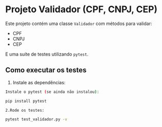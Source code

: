 # Projeto Validador (CPF, CNPJ, CEP)

Este projeto contém uma classe `Validador` com métodos para validar:

- CPF
- CNPJ
- CEP

E uma suíte de testes utilizando `pytest`.

## Como executar os testes

1. Instale as dependências:

```bash
Instale o pytest (se ainda não instalou):

pip install pytest

2.Rode os testes:

pytest test_validador.py -v
